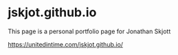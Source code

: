 # jskjot.github.io

This page is a personal portfolio page for Jonathan Skjott

https://unitedintime.com/jskjot.github.io/

